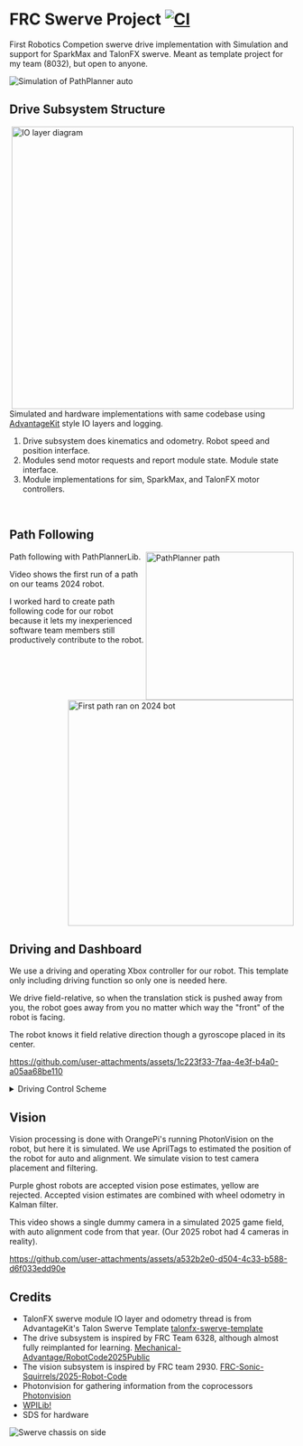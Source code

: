 
# FRC Swerve Project [![CI](https://github.com/MichaelLesirge/frc-swerve-drive/actions/workflows/main.yml/badge.svg)](https://github.com/MichaelLesirge/frc-swerve-drive/actions/workflows/main.yml)

First Robotics Competion swerve drive implementation with Simulation and support for SparkMax and TalonFX swerve. Meant as template project for my team (8032), but open to anyone.

![Simulation of PathPlanner auto](https://github.com/user-attachments/assets/c266b861-9b09-45b3-a346-0fe8aa7c53b7)

## Drive Subsystem Structure

<img width="500" align="right" alt="IO layer diagram" src="https://github.com/user-attachments/assets/4af16fb7-9e0d-4936-b4a5-197d76bf141f" />

Simulated and hardware implementations with same codebase using [AdvantageKit](https://docs.advantagekit.org/data-flow/recording-inputs/io-interfaces) style IO layers and logging.

<ol>
  <li>Drive subsystem does kinematics and odometry. Robot speed and position interface.</li>

  <li>Modules send motor requests and report module state. Module state interface.</li>

  <li>Module implementations for sim, SparkMax, and TalonFX motor controllers.</li>
</ol>

<br clear="right"/>

## Path Following

<img width="262" align="right" alt="PathPlanner path" src="https://github.com/user-attachments/assets/5cd3b558-cc02-4c64-b1a7-37ac9434c72f" />
<img height="400" align="right" alt="First path ran on 2024 bot" src="https://github.com/user-attachments/assets/51adb902-5abe-4c4c-bdb0-0999041a0d14" />
<p>
  Path following with PathPlannerLib.

  Video shows the first run of a path on our teams 2024 robot.

  I worked hard to create path following code for our robot because it lets my inexperienced software team members still productively contribute to the robot.
</p>


<br clear="right"/>

## Driving and Dashboard

We use a driving and operating Xbox controller for our robot. This template only including driving function so only one is needed here.

We drive field-relative, so when the translation stick is pushed away from you, the robot goes away from you no matter which way the "front" of the robot is facing.

The robot knows it field relative direction though a gyroscope placed in its center.

https://github.com/user-attachments/assets/1c223f33-7faa-4e3f-b4a0-a05aa68be110

<details>
  <summary>Driving Control Scheme</summary>
  <img alt="Driving xbox controller labeled diagram" src="https://github.com/user-attachments/assets/8af4fa84-77a4-43d4-b75a-b5dbd6db9611" />
  <p>Diagram created with my Xbox [controller labeling tool](https://michaellesirge.github.io/simple-web-projects/xbox-diagram-maker/)</p>
</details>

## Vision

Vision processing is done with OrangePi's running PhotonVision on the robot, but here it is simulated. We use AprilTags to estimated the position of the robot for auto and alignment. We simulate vision to test camera placement and filtering.

Purple ghost robots are accepted vision pose estimates, yellow are rejected. Accepted vision estimates are combined with wheel odometry in Kalman filter.

This video shows a single dummy camera in a simulated 2025 game field, with auto alignment code from that year. (Our 2025 robot had 4 cameras in reality).

https://github.com/user-attachments/assets/a532b2e0-d504-4c33-b588-d6f033edd90e


## Credits
* TalonFX swerve module IO layer and odometry thread is from AdvantageKit's Talon Swerve Template [talonfx-swerve-template](docs.advantagekit.org/getting-started/template-projects/talonfx-swerve-template)
* The drive subsystem is inspired by FRC Team 6328, although almost fully reimplanted for learning. [Mechanical-Advantage/RobotCode2025Public](https://github.com/Mechanical-Advantage/RobotCode2025Public)
* The vision subsystem is inspired by FRC team 2930. [FRC-Sonic-Squirrels/2025-Robot-Code](https://github.com/FRC-Sonic-Squirrels/2025-Robot-Code/tree/main?tab=readme-ov-file)
* Photonvision for gathering information from the coprocessors [Photonvision](https://photonvision.org)
* [WPILib!](https://github.wpilib.org/)
* SDS for hardware


![Swerve chassis on side](https://github.com/user-attachments/assets/cc41ea92-382c-4d3a-8fee-30db69363e1f)

